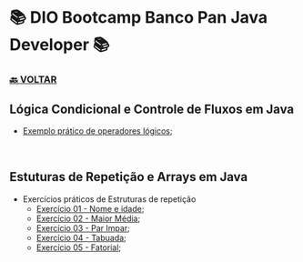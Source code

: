 # 📚 DIO Bootcamp Banco Pan Java Developer 📚

### [🔙 **VOLTAR**](../../../../../)

## **Lógica Condicional e Controle de Fluxos em Java**

  - [Exemplo prático de operadores lógicos](/Bootcamp-Banco-Pan-Java-%20Developer/Modulo-2/Logica-Condicional-Controle-de-Fluxos-em-Java/Exercicios/untitled/src/Main.java);

&nbsp;

## **Estuturas de Repetição e Arrays em Java**

  - Exercícios práticos de Estruturas de repetição
    - [Exercício 01 - Nome e idade](/Bootcamp-Banco-Pan-Java-%20Developer/Modulo-3/Estruturas-de-Repeticao-e-Arrays-em-Java/loops-e-arrays/src/Main.java);
    - [Exercício 02 - Maior Média](/Bootcamp-Banco-Pan-Java-%20Developer/Modulo-3/Estruturas-de-Repeticao-e-Arrays-em-Java/loops-e-arrays/src/MaiorMedia.java);
    - [Exercício 03 - Par Impar](/Bootcamp-Banco-Pan-Java-%20Developer/Modulo-3/Estruturas-de-Repeticao-e-Arrays-em-Java/loops-e-arrays/src/ParImpar.java);
    - [Exercício 04 - Tabuada](/Bootcamp-Banco-Pan-Java-%20Developer/Modulo-3/Estruturas-de-Repeticao-e-Arrays-em-Java/loops-e-arrays/src/Tabuada.java);
    - [Exercício 05 - Fatorial](/Bootcamp-Banco-Pan-Java-%20Developer/Modulo-3/Estruturas-de-Repeticao-e-Arrays-em-Java/loops-e-arrays/src/Fatorial.java);

&nbsp;